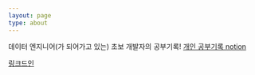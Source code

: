 ```yaml
---
layout: page
type: about
---
```


데이터 엔지니어(가 되어가고 있는) 초보 개발자의 공부기록!
[개인 공부기록 notion](https://www.notion.so/46ceac94cb3f4a4f9fda65958088c40d)


[링크드인](https://www.linkedin.com/in/%EC%83%81%EC%9B%90-%EB%B0%95-347628193/)
